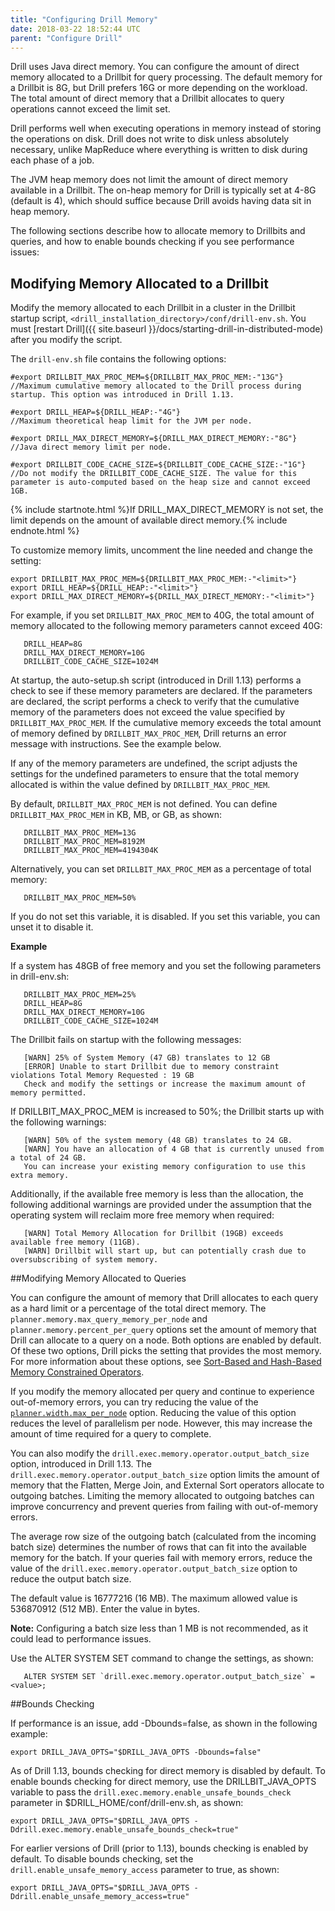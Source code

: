 ```yaml
---
title: "Configuring Drill Memory"
date: 2018-03-22 18:52:44 UTC
parent: "Configure Drill"
---
```


Drill uses Java direct memory. You can configure the amount of direct memory allocated to a Drillbit for query processing. The default memory for a Drillbit is 8G, but Drill prefers 16G or more depending on the workload. The total amount of direct memory that a Drillbit allocates to query operations cannot exceed the limit set.

Drill performs well when executing operations in memory instead of storing the operations on disk. Drill does not write to disk unless absolutely necessary, unlike MapReduce where everything is written to disk during each phase of a job.

The JVM heap memory does not limit the amount of direct memory available in a Drillbit. The on-heap memory for Drill is typically set at 4-8G (default is 4), which should
suffice because Drill avoids having data sit in heap memory.  

The following sections describe how to allocate memory to Drillbits and queries, and how to enable bounds checking if you see performance issues:  

## Modifying Memory Allocated to a Drillbit  

Modify the memory allocated to each Drillbit in a cluster in the Drillbit startup script, `<drill_installation_directory>/conf/drill-env.sh`. You must [restart Drill]({{ site.baseurl }}/docs/starting-drill-in-distributed-mode) after you modify the script.  

The `drill-env.sh` file contains the following options:

    #export DRILLBIT_MAX_PROC_MEM=${DRILLBIT_MAX_PROC_MEM:-"13G"}
    //Maximum cumulative memory allocated to the Drill process during startup. This option was introduced in Drill 1.13.

    #export DRILL_HEAP=${DRILL_HEAP:-"4G"}
    //Maximum theoretical heap limit for the JVM per node.

    #export DRILL_MAX_DIRECT_MEMORY=${DRILL_MAX_DIRECT_MEMORY:-"8G"}  
    //Java direct memory limit per node.

    #export DRILLBIT_CODE_CACHE_SIZE=${DRILLBIT_CODE_CACHE_SIZE:-"1G"} 
    //Do not modify the DRILLBIT_CODE_CACHE_SIZE. The value for this parameter is auto-computed based on the heap size and cannot exceed 1GB. 

{% include startnote.html %}If DRILL_MAX_DIRECT_MEMORY is not set, the limit depends on the amount of available direct memory.{% include endnote.html %}


To customize memory limits, uncomment the line needed and change the setting:  

    export DRILLBIT_MAX_PROC_MEM=${DRILLBIT_MAX_PROC_MEM:-"<limit>"}
    export DRILL_HEAP=${DRILL_HEAP:-"<limit>"}
    export DRILL_MAX_DIRECT_MEMORY=${DRILL_MAX_DIRECT_MEMORY:-"<limit>"}   


For example, if you set `DRILLBIT_MAX_PROC_MEM` to 40G, the total amount of memory allocated to the following memory parameters cannot exceed 40G:  

       DRILL_HEAP=8G
       DRILL_MAX_DIRECT_MEMORY=10G
       DRILLBIT_CODE_CACHE_SIZE=1024M

At startup, the auto-setup.sh script (introduced in Drill 1.13) performs a check to see if these memory parameters are declared. If the parameters are declared, the script performs a check to verify that the cumulative memory of the parameters does not exceed the value specified by `DRILLBIT_MAX_PROC_MEM`. If the cumulative memory exceeds the total amount of memory defined by `DRILLBIT_MAX_PROC_MEM`, Drill returns an error message with instructions. See the example below.

If any of the memory parameters are undefined, the script adjusts the settings for the undefined parameters to ensure that the total memory allocated is within the value defined by `DRILLBIT_MAX_PROC_MEM`.

By default, `DRILLBIT_MAX_PROC_MEM` is not defined. You can define `DRILLBIT_MAX_PROC_MEM` in KB, MB, or GB, as shown:  

       DRILLBIT_MAX_PROC_MEM=13G
       DRILLBIT_MAX_PROC_MEM=8192M
       DRILLBIT_MAX_PROC_MEM=4194304K

Alternatively, you can set `DRILLBIT_MAX_PROC_MEM` as a percentage of total memory:  

       DRILLBIT_MAX_PROC_MEM=50%

If you do not set this variable, it is disabled. If you set this variable, you can unset it to disable it.  

**Example**  

If a system has 48GB of free memory and you set the following parameters in drill-env.sh:  

       DRILLBIT_MAX_PROC_MEM=25%
       DRILL_HEAP=8G
       DRILL_MAX_DIRECT_MEMORY=10G
       DRILLBIT_CODE_CACHE_SIZE=1024M  

The Drillbit fails on startup with the following messages:

       [WARN] 25% of System Memory (47 GB) translates to 12 GB
       [ERROR] Unable to start Drillbit due to memory constraint violations Total Memory Requested : 19 GB 
       Check and modify the settings or increase the maximum amount of memory permitted.

If DRILLBIT_MAX_PROC_MEM is increased to 50%; the Drillbit starts up with the following warnings:  

       [WARN] 50% of the system memory (48 GB) translates to 24 GB.
       [WARN] You have an allocation of 4 GB that is currently unused from a total of 24 GB. 
       You can increase your existing memory configuration to use this extra memory.  

Additionally, if the available free memory is less than the allocation, the following additional warnings are provided under the assumption that the operating system will reclaim more free memory when required:

       [WARN] Total Memory Allocation for Drillbit (19GB) exceeds available free memory (11GB).
       [WARN] Drillbit will start up, but can potentially crash due to oversubscribing of system memory.  
  

##Modifying Memory Allocated to Queries  

You can configure the amount of memory that Drill allocates to each query as a hard limit or a percentage of the total direct memory. The `planner.memory.max_query_memory_per_node` and `planner.memory.percent_per_query` options set the amount of memory that Drill can allocate to a query on a node. Both options are enabled by default. Of these two options, Drill picks the setting that provides the most memory. For more information about these options, see [Sort-Based and Hash-Based Memory Constrained Operators](https://drill.apache.org/docs/sort-based-and-hash-based-memory-constrained-operators/).  


If you modify the memory allocated per query and continue to experience out-of-memory errors, you can try reducing the value of the [`planner.width.max_per_node`]({{site.baseurl}}/docs/configuration-options-introduction/) option. Reducing the value of this option reduces the level of parallelism per node. However, this may increase the amount of time required for a query to complete.  

You can also modify the `drill.exec.memory.operator.output_batch_size` option, introduced in Drill 1.13. The `drill.exec.memory.operator.output_batch_size` option limits the amount of memory that the Flatten, Merge Join, and External Sort operators allocate to outgoing batches. Limiting the memory allocated to outgoing batches can improve concurrency and prevent queries from failing with out-of-memory errors.
 
The average row size of the outgoing batch (calculated from the incoming batch size) determines the number of rows that can fit into the available memory for the batch. If your queries fail with memory errors, reduce the value of the `drill.exec.memory.operator.output_batch_size` option to reduce the output batch size. 

The default value is 16777216 (16 MB). The maximum allowed value is 536870912 (512 MB). Enter the value in bytes. 

**Note:** Configuring a batch size less than 1 MB is not recommended, as it could lead to performance issues. 

Use the ALTER SYSTEM SET command to change the settings, as shown:  

       ALTER SYSTEM SET `drill.exec.memory.operator.output_batch_size` = <value>;  

##Bounds Checking 

If performance is an issue, add -Dbounds=false, as shown in the following example:

    export DRILL_JAVA_OPTS="$DRILL_JAVA_OPTS -Dbounds=false"  

As of Drill 1.13, bounds checking for direct memory is disabled by default. To enable bounds checking for direct memory, use the DRILLBIT_JAVA_OPTS variable to pass the `drill.exec.memory.enable_unsafe_bounds_check` parameter in $DRILL_HOME/conf/drill-env.sh, as shown:  

    export DRILL_JAVA_OPTS="$DRILL_JAVA_OPTS -Ddrill.exec.memory.enable_unsafe_bounds_check=true"  


For earlier versions of Drill (prior to 1.13), bounds checking is enabled by default. To disable bounds checking, set the `drill.enable_unsafe_memory_access` parameter to true, as shown:  


    export DRILL_JAVA_OPTS="$DRILL_JAVA_OPTS -Ddrill.enable_unsafe_memory_access=true"
  